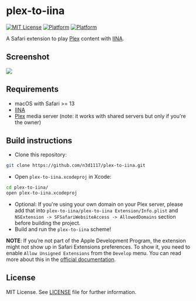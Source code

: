 # plex-to-iina
[![MIT License](https://img.shields.io/badge/License-MIT-blue)](https://opensource.org/licenses/mit-license.php)
[![Platform](http://img.shields.io/badge/platform-macOS-red.svg?style=flat)](https://developer.apple.com/resources/)
[![Platform](https://img.shields.io/badge/swift-5.0-orange.svg?style=flat)](https://swift.org/blog/swift-5-released/)

A Safari extension to play [Plex](https://www.plex.tv) content with [IINA](https://iina.io).

## Screenshot
![](https://user-images.githubusercontent.com/11541888/103807622-f7383e80-5056-11eb-9cf4-d54026ff0593.png)

## Requirements
* macOS with Safari >= 13
* [IINA](https://iina.io)
* [Plex](https://www.plex.tv) media server (note: it works with shared servers but only if you're the owner)
## Build instructions
* Clone this repository:

```bash
git clone https://github.com/n3d1117/plex-to-iina.git
```
* Open `plex-to-iina.xcodeproj` in Xcode:

```bash
cd plex-to-iina/
open plex-to-iina.xcodeproj
```

* Optional: If you're using your own domain on your Plex server, please add that into `plex-to-iina/plex-to-iina Extension/Info.plist` and `NSExtension -> SFSafariWebsiteAccess -> AllowedDomains` section before building the project. 
* Build and run the `plex-to-iina` scheme!

**NOTE**: If you’re not part of the Apple Development Program, the extension might not show up in Safari Extensions preferences. To show it, you need to enable `Allow Unsigned Extensions` from the `Develop` menu.
You can read more about this in the [official documentation](https://developer.apple.com/documentation/safariservices/safari_app_extensions/building_a_safari_app_extension).

## License
MIT License. See [LICENSE](LICENSE) file for further information.
